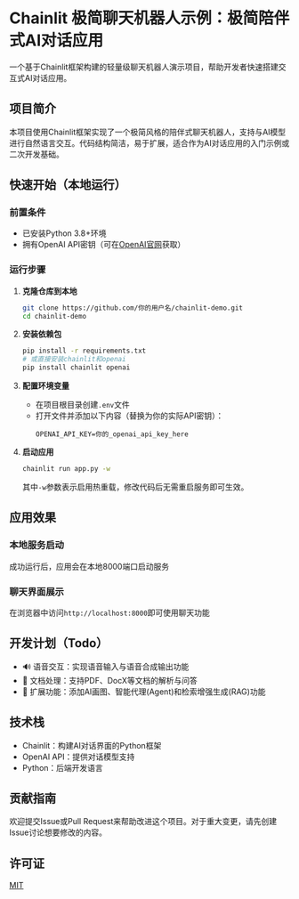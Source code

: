 # Chainlit 极简聊天机器人示例：极简陪伴式AI对话应用

一个基于Chainlit框架构建的轻量级聊天机器人演示项目，帮助开发者快速搭建交互式AI对话应用。

## 项目简介

本项目使用Chainlit框架实现了一个极简风格的陪伴式聊天机器人，支持与AI模型进行自然语言交互。代码结构简洁，易于扩展，适合作为AI对话应用的入门示例或二次开发基础。

## 快速开始（本地运行）

### 前置条件
- 已安装Python 3.8+环境
- 拥有OpenAI API密钥（可在[OpenAI官网](https://platform.openai.com/)获取）

### 运行步骤

1. **克隆仓库到本地**
   ```bash
   git clone https://github.com/你的用户名/chainlit-demo.git
   cd chainlit-demo
   ```

2. **安装依赖包**
   ```bash
   pip install -r requirements.txt
   # 或直接安装chainlit和openai
   pip install chainlit openai
   ```

3. **配置环境变量**
   - 在项目根目录创建`.env`文件
   - 打开文件并添加以下内容（替换为你的实际API密钥）：
     ```
     OPENAI_API_KEY=你的_openai_api_key_here
     ```

4. **启动应用**
   ```bash
   chainlit run app.py -w
   ```
   其中`-w`参数表示启用热重载，修改代码后无需重启服务即可生效。

## 应用效果

### 本地服务启动
成功运行后，应用会在本地8000端口启动服务

### 聊天界面展示
在浏览器中访问`http://localhost:8000`即可使用聊天功能


## 开发计划（Todo）

- 🔊 语音交互：实现语音输入与语音合成输出功能
- 📄 文档处理：支持PDF、DocX等文档的解析与问答
- 🎨 扩展功能：添加AI画图、智能代理(Agent)和检索增强生成(RAG)功能

## 技术栈
- Chainlit：构建AI对话界面的Python框架
- OpenAI API：提供对话模型支持
- Python：后端开发语言

## 贡献指南
欢迎提交Issue或Pull Request来帮助改进这个项目。对于重大变更，请先创建Issue讨论想要修改的内容。

## 许可证
[MIT](LICENSE)